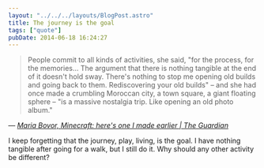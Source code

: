 ```yaml
---
layout: "../../../layouts/BlogPost.astro"
title: The journey is the goal
tags: ["quote"]
pubDate: 2014-06-18 16:24:27
---
```


> People commit to all kinds of activities, she said, "for the process, for the memories&hellip; The argument that there is nothing tangible at the end of it doesn't hold sway. There's nothing to stop me opening old builds and going back to them. Rediscovering your old builds" – and she had once made a crumbling Moroccan city, a town square, a giant floating sphere – "is a massive nostalgia trip. Like opening an old photo album."

— <cite>[Maria Bovor, _Minecraft: here's one I made earlier | The Guardian_](http://www.theguardian.com/technology/2014/jun/14/minecraft-computer-game-success)</cite>

I keep forgetting that the journey, play, living, is the goal. I have nothing tangible after going for a walk, but I still do it. Why should any other activity be different?
